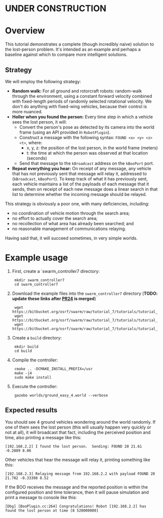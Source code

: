 # UNDER CONSTRUCTION

# Overview

This tutorial demonstrates a complete (though incredibly naive) solution to the lost-person problem.  It's intended as an example and perhaps a baseline against which to compare more intelligent solutions.

## Strategy
We will employ the following strategy:

* **Random walk:** For all ground and rotorcraft robots: random-walk through the environment, using a constant forward velocity combined with fixed-length periods of randomly selected rotational velocity.  We don't do anything with fixed-wing vehicles, because their control is more nuanced.
* **Holler when you found the person:** Every time step in which a vehicle sees the lost person, it will:
    * Convert the person's pose as detected by its camera into the world frame (using an API provided in `RobotPlugin`).
    *  Construct a message with the following syntax: `FOUND <x> <y> <z> <t>`, where:
        * x, y, z: the position of the lost person, in the world frame (meters)
        * t: the time at which the person was observed at that location (seconds)
    * Send that message to the `kBroadcast` address on the `kBooPort` port.
* **Repeat everything you hear:** On receipt of any message, any vehicle that has not previously sent that message will relay it, addressed to (`kBroadcast`, `kBooPort`).  To keep track of what it has previously sent, each vehicle maintains a list of the payloads of each message that it sends, then on receipt of each new message does a linear search in that list to determine whether the incoming message should be relayed.

This strategy is obviously a poor one, with many deficiencies, including:

* no coordination of vehicle motion through the search area;
* no effort to actually cover the search area;
* no recollection of what area has already been searched; and
* no reasonable management of communications relaying.

Having said that, it will succeed sometimes, in very simple worlds.

# Example usage

1. First, create a `swarm_controller7 directory:

        mkdir swarm_controller7
        cd swarm_controller7

1. Download the example files into the `swarm_controller7` directory (**TODO: update these links after [PR24](https://bitbucket.org/osrf/swarm/pull-requests/24/tutorial_7) is merged**)

        wget https://bitbucket.org/osrf/swarm/raw/tutorial_7/tutorials/tutorial_7/CMakeLists.txt
        wget https://bitbucket.org/osrf/swarm/raw/tutorial_7/tutorials/tutorial_7/TeamControllerPlugin.hh
        wget https://bitbucket.org/osrf/swarm/raw/tutorial_7/tutorials/tutorial_7/TeamControllerPlugin.cc

1. Create a `build` directory:

        mkdir build
        cd build

1. Compile the controller:

        cmake .. -DCMAKE_INSTALL_PREFIX=/usr
        make -j4
        sudo make install

1. Execute the controller:

        gazebo worlds/ground_easy_4.world --verbose

## Expected results

You should see 4 ground vehicles wondering around the world randomly.  If one of them sees the lost person (this will usually happen very quickly or not at all), it will broadcast that fact, including the perceived position and time, also printing a message like this:

    [192.168.2.2] I found the lost person.  Sending: FOUND 20 21.61 -0.2889 8.06

Other vehicles that hear the message will relay it, printing something like this:

    [192.168.2.3] Relaying message from 192.168.2.2 with payload FOUND 20 21.702 -0.33398 8.52

If the BOO receives the message and the reported position is within the configured position and time tolerance, then it will pause simulation and print a message to console like this:

    [Dbg] [BooPlugin.cc:264] Congratulations! Robot [192.168.2.2] has found the lost person at time [8 520000000]


